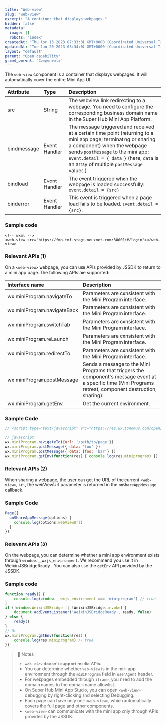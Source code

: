 ```yaml
---
title: "Web-view"
slug: "web-view"
excerpt: "A container that displays webpages."
hidden: false
metadata: 
  image: []
  robots: "index"
createdAt: "Thu Apr 13 2023 07:33:31 GMT+0000 (Coordinated Universal Time)"
updatedAt: "Tue Jun 20 2023 05:34:04 GMT+0000 (Coordinated Universal Time)"
layout: "default"
parent: "Open capability"
grand_parent: "Components"
---
```

The `web-view` component is a container that displays webpages. It will automatically cover the entire Mini App UI.

| Attribute   | Type          | Description                                                                                                                                                                                                                                                                |
| :---------- | :------------ | :------------------------------------------------------------------------------------------------------------------------------------------------------------------------------------------------------------------------------------------------------------------------- |
| src         | String        | The webview link redirecting to a webpage. You need to configure the corresponding business domain name in the Super Hub Mini App Platform.                                                                                                                                |
| bindmessage | Event Handler | The message triggered and received at a certain time point (returning to a mini app page; terminating or sharing a component) when the webpage sends `postMessage` to the mini app: `event.detail = { data }` (here, `data` is an array of multiple `postMessage` values.) |
| bindload    | Event Handler | The event triggered when the webpage is loaded successfully: `event.detail = {src}`                                                                                                                                                                                        |
| binderror   | Event Handler | This event is triggered when a page load fails to be loaded. `event.detail = {src}`.                                                                                                                                                                                       |

### Sample code

```Text WXML
<!-- wxml -->
<web-view src="https://fmp.tmf.stage.neuxnet.com:30001/#/login"></web-view>
```

### Relevant APIs (1)

On a `<web-view>` webpage, you can use APIs provided by JSSDK to return to a mini app page. The following APIs are supported:

| Interface name              | Description                                                                                                                                                  |
| :-------------------------- | :----------------------------------------------------------------------------------------------------------------------------------------------------------- |
| wx.miniProgram.navigateTo   | Parameters are consistent with the Mini Program interface.                                                                                                   |
| wx.miniProgram.navigateBack | Parameters are consistent with the Mini Program interface.                                                                                                   |
| wx.miniProgram.switchTab    | Parameters are consistent with the Mini Program interface.                                                                                                   |
| wx.miniProgram.reLaunch     | Parameters are consistent with the Mini Program interface.                                                                                                   |
| wx.miniProgram.redirectTo   | Parameters are consistent with the Mini Program interface.                                                                                                   |
| wx.miniProgram.postMessage  | Sends a message to the Mini Programs that triggers the component's message event at a specific time (Mini Programs retreat, component destruction, sharing). |
| wx.miniProgram.getEnv       | Get the current environment.                                                                                                                                 |

### Sample Code

```javascript
// <script type="text/javascript" src="https://res.wx.tonomus.com/open/js/jssdk-1.3.2.js"></script>

// javascript
wx.miniProgram.navigateTo({url: '/path/to/page'})
wx.miniProgram.postMessage({ data: 'foo' })
wx.miniProgram.postMessage({ data: {foo: 'bar'} })
wx.miniProgram.getEnv(function(res) { console.log(res.miniprogram) })
```

### Relevant APIs (2)

When sharing a webpage, the user can get the URL of the current `<web-view>`, i.e., the webViewUrl parameter is returned in the `onShareAppMessage` callback.

### Sample Code

```javascript JavaScript
Page({
  onShareAppMessage(options) {
    console.log(options.webViewUrl)
  }
})
```

### Relevant APIs (3)

On the webpage, you can determine whether a mini app environment exists through `window.__wxjs_environment`. We recommend you use it in WeixinJSBridgeReady . You can also use the `getEnv` API provided by the JSSDK.

### Sample code

```javascript JavaScript
function ready() {
	console.log(window.__wxjs_environment === 'miniprogram') // true
}
if (!window.WeixinJSBridge || !WeixinJSBridge.invoke) {
	document.addEventListener('WeixinJSBridgeReady', ready, false)
} else {
	ready()
}
// Or
wx.miniProgram.getEnv(function(res) {
	console.log(res.miniprogram) // true
})
```

> 📘 Notes
> 
> - `web-view` doesn't support media APIs.
> - You can determine whether `web-view` is in the mini app environment through the `miniProgram` field in `userAgent` header.
> - For webpages embedded through `iframe`, you need to add the domain names to the domain name allowlist.
> - On Super Hub Mini App Studio, you can open `<web-view>` debugging by right-clicking and selecting Debugging.
> - Each page can have only one `<web-view>`, which automatically covers the full page and other components.
> - `<web-view>` can communicate with the mini app only through APIs provided by the JSSDK.
